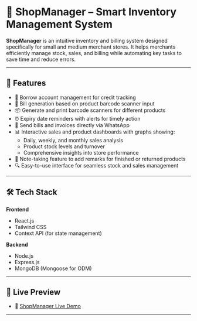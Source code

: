 # 🛒 ShopManager – Smart Inventory Management System

**ShopManager** is an intuitive inventory and billing system designed specifically for small and medium merchant stores. It helps merchants efficiently manage stock, sales, and billing while automating key tasks to save time and reduce errors.

---

## 🚀 Features

- 🧾 Borrow account management for credit tracking  
- 📄 Bill generation based on product barcode scanner input  
- 📦 Generate and print barcode scanners for different products  
- ⏰ Expiry date reminders with alerts for timely action  
- 📲 Send bills and invoices directly via WhatsApp  
- 📊 Interactive sales and product dashboards with graphs showing:  
  - Daily, weekly, and monthly sales analysis  
  - Product stock levels and turnover  
  - Comprehensive insights into store performance  
- 📝 Note-taking feature to add remarks for finished or returned products  
- 🔍 Easy-to-use interface for seamless stock and sales management  

---

## 🛠️ Tech Stack

**Frontend**  
- React.js  
- Tailwind CSS  
- Context API (for state management)

**Backend**  
- Node.js  
- Express.js  
- MongoDB (Mongoose for ODM)  

---

## 🔗 Live Preview

- 🚀 [ShopManager Live Demo](https://smart-inventory-management-system-frontend.vercel.app/) 

---

